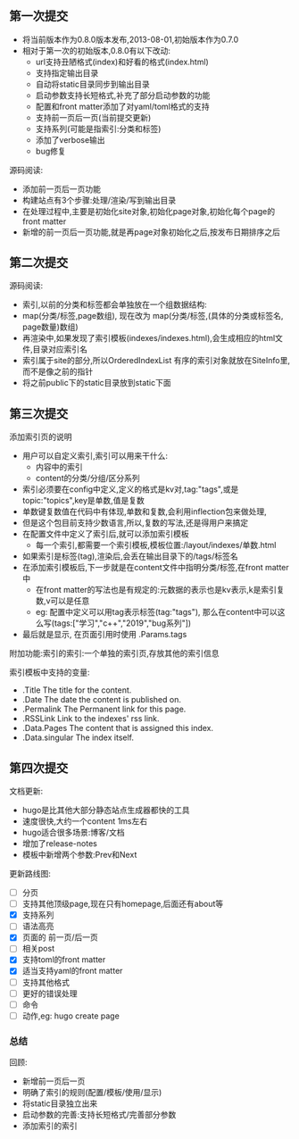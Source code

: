 # 

## 第一次提交

- 将当前版本作为0.8.0版本发布,2013-08-01,初始版本作为0.7.0
- 相对于第一次的初始版本,0.8.0有以下改动:
    - url支持丑陋格式(index)和好看的格式(index.html)
    - 支持指定输出目录
    - 自动将static目录同步到输出目录
    - 启动参数支持长短格式,补充了部分启动参数的功能
    - 配置和front matter添加了对yaml/toml格式的支持
    - 支持前一页后一页(当前提交更新)
    - 支持系列(可能是指索引:分类和标签)
    - 添加了verbose输出
    - bug修复

源码阅读:
- 添加前一页后一页功能
- 构建站点有3个步骤:处理/渲染/写到输出目录
- 在处理过程中,主要是初始化site对象,初始化page对象,初始化每个page的front matter
- 新增的前一页后一页功能,就是再page对象初始化之后,按发布日期排序之后


## 第二次提交

源码阅读:
- 索引,以前的分类和标签都会单独放在一个组数据结构:
- map(分类/标签,page数组), 现在改为 map(分类/标签,(具体的分类或标签名, page数量)数组)
- 再渲染中,如果发现了索引模板(indexes/indexes.html),会生成相应的html文件,目录对应索引名
- 索引属于site的部分,所以OrderedIndexList 有序的索引对象就放在SiteInfo里,而不是像之前的指针
- 将之前public下的static目录放到static下面



## 第三次提交

添加索引页的说明
- 用户可以自定义索引,索引可以用来干什么:
    - 内容中的索引
    - content的分类/分组/区分系列
- 索引必须要在config中定义,定义的格式是kv对,tag:"tags",或是 topic:"topics",key是单数,值是复数
- 单数键复数值在代码中有体现,单数和复数,会利用inflection包来做处理,
- 但是这个包目前支持少数语言,所以,复数的写法,还是得用户来搞定
- 在配置文件中定义了索引后,就可以添加索引模板
    - 每一个索引,都需要一个索引模板,模板位置:/layout/indexes/单数.html
- 如果索引是标签(tag),渲染后,会丢在输出目录下的/tags/标签名
- 在添加索引模板后,下一步就是在content文件中指明分类/标签,在front matter中
    - 在front matter的写法也是有规定的:元数据的表示也是kv表示,k是索引复数,v可以是任意
    - eg: 配置中定义可以用tag表示标签(tag:"tags"), 那么在content中可以这么写(tags:["学习","c++","2019","bug系列"])
- 最后就是显示, 在页面引用时使用 .Params.tags

附加功能:索引的索引:一个单独的索引页,存放其他的索引信息

索引模板中支持的变量:
- .Title The title for the content.
- .Date The date the content is published on.
- .Permalink The Permanent link for this page.
- .RSSLink Link to the indexes' rss link.
- .Data.Pages The content that is assigned this index.
- .Data.singular The index itself.

## 第四次提交

文档更新:
- hugo是比其他大部分静态站点生成器都快的工具
- 速度很快,大约一个content 1ms左右
- hugo适合很多场景:博客/文档
- 增加了release-notes
- 模板中新增两个参数:Prev和Next

更新路线图:

- [ ] 分页
- [ ] 支持其他顶级page,现在只有homepage,后面还有about等
- [x] 支持系列
- [ ] 语法高亮
- [x] 页面的 前一页/后一页
- [ ] 相关post
- [x] 支持toml的front matter
- [x] 适当支持yaml的front matter
- [ ] 支持其他格式
- [ ] 更好的错误处理
- [ ] 命令
- [ ] 动作,eg: hugo create page

### 总结

回顾:
- 新增前一页后一页
- 明确了索引的规则(配置/模板/使用/显示)
- 将static目录独立出来
- 启动参数的完善:支持长短格式/完善部分参数 
- 添加索引的索引
